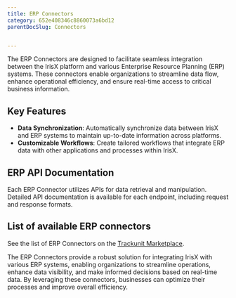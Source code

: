 ```yaml
---
title: ERP Connectors
category: 652e408346c8860073a6bd12
parentDocSlug: Connectors


---
```


The ERP Connectors are designed to facilitate seamless integration between the IrisX platform and various Enterprise Resource Planning (ERP) systems. These connectors enable organizations to streamline data flow, enhance operational efficiency, and ensure real-time access to critical business information.


## Key Features
- **Data Synchronization**: Automatically synchronize data between IrisX and ERP systems to maintain up-to-date information across platforms.
- **Customizable Workflows**: Create tailored workflows that integrate ERP data with other applications and processes within IrisX.

## ERP API Documentation
Each ERP Connector utilizes APIs for data retrieval and manipulation. Detailed API documentation is available for each endpoint, including request and response formats.

## List of available ERP connectors
See the list of ERP Connectors on the [Trackunit Marketplace](https://new.manager.trackunit.com/marketplace).


The ERP Connectors provide a robust solution for integrating IrisX with various ERP systems, enabling organizations to streamline operations, enhance data visibility, and make informed decisions based on real-time data. By leveraging these connectors, businesses can optimize their processes and improve overall efficiency.